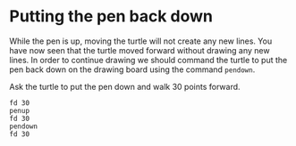 # Putting the pen back down
While the pen is up, moving the turtle will not create any new lines.
You have now seen that the turtle moved forward without drawing any new lines. In order to continue drawing we should command the turtle to put the pen back down on the drawing board using the command `pendown`.

Ask the turtle to put the pen down and walk 30 points forward.

```result
fd 30
penup
fd 30
pendown
fd 30
```